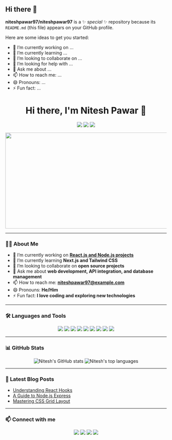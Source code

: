 ## Hi there 👋


**niteshpawar97/niteshpawar97** is a ✨ _special_ ✨ repository because its `README.md` (this file) appears on your GitHub profile.

Here are some ideas to get you started:

- 🔭 I’m currently working on ...
- 🌱 I’m currently learning ...
- 👯 I’m looking to collaborate on ...
- 🤔 I’m looking for help with ...
- 💬 Ask me about ...
- 📫 How to reach me: ...
- 😄 Pronouns: ...
- ⚡ Fun fact: ...


<h1 align="center">Hi there, I'm Nitesh Pawar 👋</h1>

<p align="center">
  <a href="https://www.linkedin.com/in/nitesh-pawar/"><img src="https://img.shields.io/badge/LinkedIn-0077B5?style=for-the-badge&logo=linkedin&logoColor=white"></a>
  <a href="https://github.com/niteshpawar97"><img src="https://img.shields.io/github/followers/niteshpawar97?label=GitHub&style=for-the-badge"></a>
  <a href="mailto:niteshpawar97@example.com"><img src="https://img.shields.io/badge/Email-D14836?style=for-the-badge&logo=gmail&logoColor=white"></a>
</p>

<p align="center">
  <img src="https://user-images.githubusercontent.com/6290720/114232800-8eea0580-9986-11eb-92a3-813d1f9c239f.gif" width="600" height="300">
</p>

---

### 👨‍💻 About Me

- 🔭 I’m currently working on **[React.js and Node.js projects](https://github.com/niteshpawar97)**
- 🌱 I’m currently learning **Next.js and Tailwind CSS**
- 👯 I’m looking to collaborate on **open source projects**
- 💬 Ask me about **web development, API integration, and database management**
- 📫 How to reach me: **[niteshpawar97@example.com](mailto:niteshpawar97@example.com)**
- 😄 Pronouns: **He/Him**
- ⚡ Fun fact: **I love coding and exploring new technologies**

---

### 🛠️ Languages and Tools

<p align="center">
  <img src="https://img.shields.io/badge/JavaScript-F7DF1E?style=for-the-badge&logo=javascript&logoColor=black">
  <img src="https://img.shields.io/badge/React-61DAFB?style=for-the-badge&logo=react&logoColor=black">
  <img src="https://img.shields.io/badge/Node.js-339933?style=for-the-badge&logo=nodedotjs&logoColor=white">
  <img src="https://img.shields.io/badge/Express.js-000000?style=for-the-badge&logo=express&logoColor=white">
  <img src="https://img.shields.io/badge/Sequelize-52B0E7?style=for-the-badge&logo=sequelize&logoColor=white">
  <img src="https://img.shields.io/badge/Tailwind_CSS-38B2AC?style=for-the-badge&logo=tailwind-css&logoColor=white">
  <img src="https://img.shields.io/badge/HTML-E34F26?style=for-the-badge&logo=html5&logoColor=white">
  <img src="https://img.shields.io/badge/CSS-1572B6?style=for-the-badge&logo=css3&logoColor=white">
  <img src="https://img.shields.io/badge/Git-F05032?style=for-the-badge&logo=git&logoColor=white">
</p>

---

### 📊 GitHub Stats

<p align="center">
  <img src="https://github-readme-stats.vercel.app/api?username=niteshpawar97&show_icons=true&theme=radical" alt="Nitesh's GitHub stats">
  <img src="https://github-readme-stats.vercel.app/api/top-langs/?username=niteshpawar97&layout=compact&theme=radical" alt="Nitesh's top languages">
</p>

---

### 📝 Latest Blog Posts

<!-- BLOG-POST-LIST:START -->
- [Understanding React Hooks](https://example.com/understanding-react-hooks)
- [A Guide to Node.js Express](https://example.com/guide-to-nodejs-express)
- [Mastering CSS Grid Layout](https://example.com/mastering-css-grid-layout)
<!-- BLOG-POST-LIST:END -->

---

### 📫 Connect with me

<p align="center">
  <a href="https://www.linkedin.com/in/nitesh-pawar/"><img src="https://img.shields.io/badge/LinkedIn-0077B5?style=for-the-badge&logo=linkedin&logoColor=white"></a>
  <a href="https://twitter.com/niteshpawar97"><img src="https://img.shields.io/badge/Twitter-1DA1F2?style=for-the-badge&logo=twitter&logoColor=white"></a>
  <a href="https://dev.to/niteshpawar97"><img src="https://img.shields.io/badge/Dev.to-0A0A0A?style=for-the-badge&logo=dev.to&logoColor=white"></a>
  <a href="https://medium.com/@niteshpawar97"><img src="https://img.shields.io/badge/Medium-12100E?style=for-the-badge&logo=medium&logoColor=white"></a>
</p>
